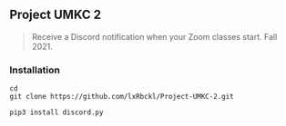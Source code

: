 ## Project UMKC 2
> Receive a Discord notification when your Zoom classes start. Fall 2021.

### Installation
```
cd
git clone https://github.com/lxRbckl/Project-UMKC-2.git

pip3 install discord.py
```
